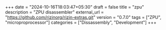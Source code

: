 +++
date = "2024-10-16T18:03:47+05:30"
draft = false
title = "zpu"
description = "ZPU disassembler"
external_url = "https://github.com/rizinorg/rizin-extras.git"
version = "0.7.0"
tags = ["ZPU", "microproprocessor"]
categories = ["Dissassembly", "Development"]
+++
